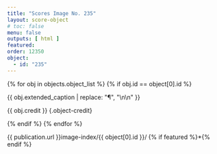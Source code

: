 ```yaml
---
title: "Scores Image No. 235"
layout: score-object
# toc: false
menu: false
outputs: [ html ]
featured: 
order: 12350
object:
  - id: "235"
---
```


{% for obj in objects.object_list %}
{% if obj.id == object[0].id %}

{{ obj.extended_caption | replace: "¶", "\n\n" }}

{{ obj.credit }} {.object-credit}

{% endif %}
{% endfor %}

<div class="object-credit object-url is-print-only">

{{ publication.url }}image-index/{{ object[0].id }}/ {% if featured %}*{% endif %}

</div>
